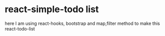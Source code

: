 # react-simple-todo list
here I am using react-hooks, bootstrap and map,filter method to make this react-todo-list
